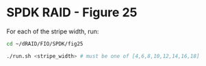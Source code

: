 # SPDK RAID - Figure 25

For each of the stripe width, run:
```Bash
cd ~/dRAID/FIO/SPDK/fig25

./run.sh <stripe_width> # must be one of [4,6,8,10,12,14,16,18]
```